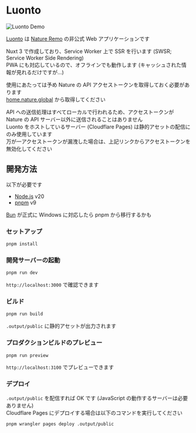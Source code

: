 # Luonto

<img align="center" src="https://github.com/SegaraRai/luonto/assets/29276700/484aa404-b3ea-438c-9166-79bdbe134b65" alt="Luonto Demo" />

[Luonto](https://luonto.null.lu/) は [Nature Remo](https://nature.global/) の非公式 Web アプリケーションです

Nuxt 3 で作成しており、Service Worker 上で SSR を行います (SWSR; Service Worker Side Rendering)  
PWA にも対応しているので、オフラインでも動作します (キャッシュされた情報が見れるだけですが…)

使用にあたっては予め Nature の API アクセストークンを取得しておく必要があります  
[home.nature.global](https://home.nature.global/) から取得してください

API への送信処理はすべてローカルで行われるため、アクセストークンが Nature の API サーバー以外に送信されることはありません  
Luonto をホストしているサーバー (Cloudflare Pages) は静的アセットの配信にのみ使用しています  
万が一アクセストークンが漏洩した場合は、上記リンクからアクセストークンを無効化してください

## 開発方法

以下が必要です

- [Node.js](https://nodejs.org/) v20
- [pnpm](https://pnpm.io/) v9

[Bun](https://bun.sh/) が正式に Windows に対応したら pnpm から移行するかも

### セットアップ

```bash
pnpm install
```

### 開発サーバーの起動

```bash
pnpm run dev
```

`http://localhost:3000` で確認できます

### ビルド

```bash
pnpm run build
```

`.output/public` に静的アセットが出力されます

### プロダクションビルドのプレビュー

```bash
pnpm run preview
```

`http://localhost:3100` でプレビューできます

### デプロイ

`.output/public` を配信すれば OK です (JavaScript の動作するサーバーは必要ありません)  
Cloudflare Pages にデプロイする場合は以下のコマンドを実行してください

```bash
pnpm wrangler pages deploy .output/public
```
